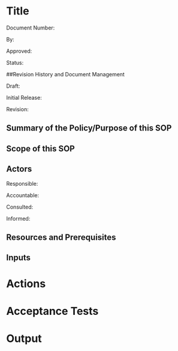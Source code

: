 # Title

Document Number:

By:

Approved:

Status:

##Revision History and Document Management

Draft:

Initial Release: 

Revision:

## Summary of the Policy/Purpose of this SOP

## Scope of this SOP

## Actors

Responsible:

Accountable:

Consulted:

Informed:

## Resources and Prerequisites

## Inputs

# Actions
# Acceptance Tests
# Output
